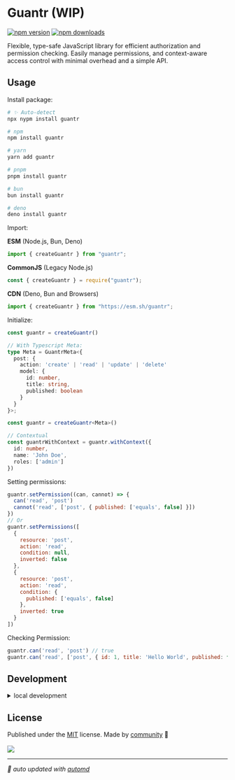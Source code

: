 # Guantr (WIP)

<!-- automd:badges color=yellow -->

[![npm version](https://img.shields.io/npm/v/guantr?color=yellow)](https://npmjs.com/package/guantr)
[![npm downloads](https://img.shields.io/npm/dm/guantr?color=yellow)](https://npm.chart.dev/guantr)

<!-- /automd -->

Flexible, type-safe JavaScript library for efficient authorization and permission checking. Easily manage permissions, and context-aware access control with minimal overhead and a simple API.

## Usage

Install package:

<!-- automd:pm-install -->

```sh
# ✨ Auto-detect
npx nypm install guantr

# npm
npm install guantr

# yarn
yarn add guantr

# pnpm
pnpm install guantr

# bun
bun install guantr

# deno
deno install guantr
```

<!-- /automd -->

Import:

<!-- automd:jsimport cjs cdn name="guantr" imports="createGuantr" -->

**ESM** (Node.js, Bun, Deno)

```js
import { createGuantr } from "guantr";
```

**CommonJS** (Legacy Node.js)

```js
const { createGuantr } = require("guantr");
```

**CDN** (Deno, Bun and Browsers)

```js
import { createGuantr } from "https://esm.sh/guantr";
```

<!-- /automd -->

Initialize:

```ts
const guantr = createGuantr()

// With Typescript Meta:
type Meta = GuantrMeta<{
  post: {
    action: 'create' | 'read' | 'update' | 'delete'
    model: {
      id: number,
      title: string,
      published: boolean
    }
  }
}>;

const guantr = createGuantr<Meta>()

// Contextual
const guantrWithContext = guantr.withContext({
  id: number,
  name: 'John Doe',
  roles: ['admin']
})

```

Setting permissions:

```js
guantr.setPermission((can, cannot) => {
  can('read', 'post')
  cannot('read', ['post', { published: ['equals', false] }])
})
// Or
guantr.setPermissions([
  {
    resource: 'post',
    action: 'read',
    condition: null,
    inverted: false
  },
  {
    resource: 'post',
    action: 'read',
    condition: {
      published: ['equals', false]
    },
    inverted: true
  }
])
```

Checking Permission:

```js
guantr.can('read', 'post') // true
guantr.can('read', ['post', { id: 1, title: 'Hello World', published: false }]) // false

```

## Development

<details>

<summary>local development</summary>

- Clone this repository
- Install latest LTS version of [Node.js](https://nodejs.org/en/)
- Enable [Corepack](https://github.com/nodejs/corepack) using `corepack enable`
- Install dependencies using `pnpm install`
- Run interactive tests using `pnpm dev`

</details>

## License

<!-- automd:contributors license=MIT -->

Published under the [MIT](https://github.com/Hrdtr/guantr/blob/main/LICENSE) license.
Made by [community](https://github.com/Hrdtr/guantr/graphs/contributors) 💛
<br><br>
<a href="https://github.com/Hrdtr/guantr/graphs/contributors">
<img src="https://contrib.rocks/image?repo=Hrdtr/guantr" />
</a>

<!-- /automd -->

<!-- automd:with-automd -->

---

_🤖 auto updated with [automd](https://automd.unjs.io)_

<!-- /automd -->
